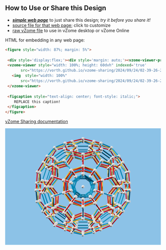 
## How to Use or Share this Design

 - [***simple web page***](<https://vorth.github.io/vzome-sharing/2024/09/24/02-39-26-260Z-hyperdo-steps-recolored/>) to just share this design; *try it before you share it!*
 - [source file for that web page](<https://github.com/vorth/vzome-sharing/edit/main/2024/09/24/02-39-26-260Z-hyperdo-steps-recolored/index.md>); click to customize
 - [raw vZome file](<https://raw.githubusercontent.com/vorth/vzome-sharing/main/2024/09/24/02-39-26-260Z-hyperdo-steps-recolored/hyperdo-steps-recolored.vZome>) to use in vZome desktop or vZome Online
 
 HTML for embedding in any web page:
 ```html
<figure style="width: 87%; margin: 5%">
  
  <div style='display:flex;'><div style='margin: auto;'><vzome-viewer-previous label='prev step'></vzome-viewer-previous><vzome-viewer-next label='next step'></vzome-viewer-next></div></div>
  <vzome-viewer style="width: 100%; height: 60dvh" indexed='true'
        src="https://vorth.github.io/vzome-sharing/2024/09/24/02-39-26-260Z-hyperdo-steps-recolored/hyperdo-steps-recolored.vZome" >
    <img  style="width: 100%"
        src="https://vorth.github.io/vzome-sharing/2024/09/24/02-39-26-260Z-hyperdo-steps-recolored/hyperdo-steps-recolored.png" >
  </vzome-viewer>

  <figcaption style="text-align: center; font-style: italic;">
     REPLACE this caption!
  </figcaption>
</figure>

 ```

[vZome Sharing documentation](https://vzome.github.io/vzome/sharing.html#how-it-works)

![Image](<hyperdo-steps-recolored.png>)

